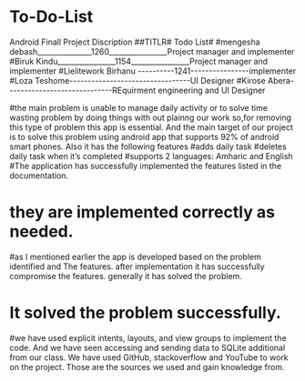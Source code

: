 # To-Do-List
Android Finall Project
Discription
##TITLR# Todo List#
 #mengesha debash_______________1260________________Project manager and implementer
#Biruk Kindu________________1154________________Project manager and implementer
#Lielitework Birhanu ----------1241----------------implementer 
#Loza Teshome---------------------------------UI Designer
#Kirose Abera-----------------------------REquirment engineering and UI Designer

#the main problem is unable to manage daily activity or to solve time wasting problem by doing things with out plainng our work so,for removing this type of problem this app is essential. And the main target of our project is to solve this problem using android app that supports 92% of android smart phones. Also it has the following features
#adds daily task
#deletes daily task when it’s completed
#supports 2 languages: Amharic and English
#The application has successfully implemented the features listed in the documentation.
# they are implemented correctly as needed.
#as I mentioned earlier the app is developed based on the problem identified and The features. after implementation it has successfully compromise the features. generally it has solved the problem.
# It solved the problem successfully.
#we have used explicit intents, layouts, and view groups to implement the code. And we have seen accessing and sending data to SQLite additional from our class.
We have used GitHub, stackoverflow and YouTube to work on the project. Those are the sources we used and gain knowledge from.
